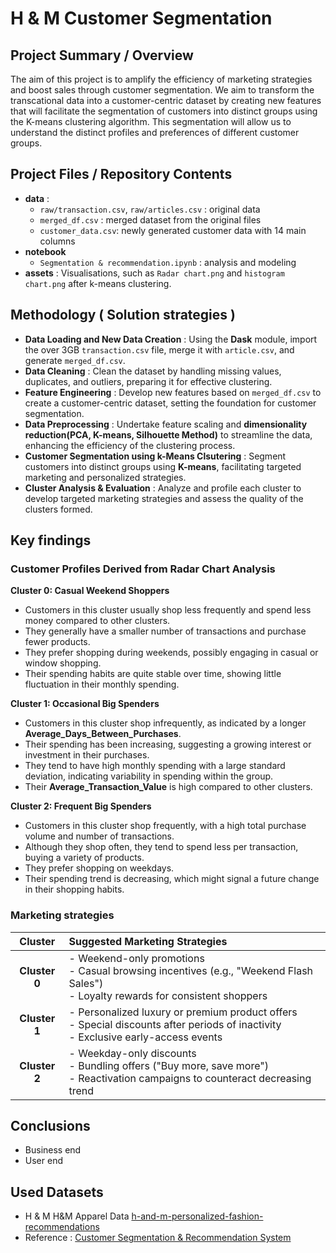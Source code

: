 # H & M Customer Segmentation

## Project Summary / Overview
The aim of this project is to amplify the efficiency of marketing strategies and boost sales through customer segmentation.
We aim to transform the transcational data into a customer-centric dataset by creating new features that will facilitate 
the segmentation of customers into distinct groups using the K-means clustering algorithm.
This segmentation will allow us to understand the distinct profiles and preferences of different customer groups.

## Project Files / Repository Contents
- **data** :
  - `raw/transaction.csv`, `raw/articles.csv` : original data
  - `merged_df.csv` : merged dataset from the original files
  - `customer_data.csv`: newly generated customer data with 14 main columns
- **notebook**
  - `Segmentation & recommendation.ipynb` : analysis and modeling
- **assets** : Visualisations, such as `Radar chart.png` and `histogram chart.png` after k-means clustering.


## Methodology ( Solution strategies )
- **Data Loading and New Data Creation** : Using the **Dask** module, import the over 3GB `transaction.csv` file, merge it with `article.csv`, and generate `merged_df.csv`.
- **Data Cleaning** : Clean the dataset by handling missing values, duplicates, and outliers, preparing it for effective clustering.
- **Feature Engineering** : Develop new features based on `merged_df.csv` to create a customer-centric dataset, setting the foundation for customer segmentation.
- **Data Preprocessing** : Undertake feature scaling and **dimensionality reduction(PCA, K-means, Silhouette Method)** to streamline the data, enhancing the efficiency of the clustering process.
- **Customer Segmentation using k-Means Clsutering** : Segment customers into distinct groups using **K-means**, facilitating targeted marketing and personalized strategies.
- **Cluster Analysis & Evaluation** : Analyze and profile each cluster to develop targeted marketing strategies and assess the quality of the clusters formed.
  
## Key findings
### Customer Profiles Derived from Radar Chart Analysis

**Cluster 0: Casual Weekend Shoppers**
- Customers in this cluster usually shop less frequently and spend less money compared to other clusters.
- They generally have a smaller number of transactions and purchase fewer products.
- They prefer shopping during weekends, possibly engaging in casual or window shopping.
- Their spending habits are quite stable over time, showing little fluctuation in their monthly spending.
  
**Cluster 1: Occasional Big Spenders**
- Customers in this cluster shop infrequently, as indicated by a longer **Average_Days_Between_Purchases**.
- Their spending has been increasing, suggesting a growing interest or investment in their purchases.
- They tend to have high monthly spending with a large standard deviation, indicating variability in spending within the group.
- Their **Average_Transaction_Value** is high compared to other clusters.

**Cluster 2: Frequent Big Spenders**
- Customers in this cluster shop frequently, with a high total purchase volume and number of transactions.
- Although they shop often, they tend to spend less per transaction, buying a variety of products.
- They prefer shopping on weekdays.
- Their spending trend is decreasing, which might signal a future change in their shopping habits.

### Marketing strategies

<div align="center">
  
| Cluster | Suggested Marketing Strategies |
|:-------:|:-------------------------------|
| **Cluster 0** | - Weekend-only promotions<br>- Casual browsing incentives (e.g., "Weekend Flash Sales")<br>- Loyalty rewards for consistent shoppers |
| **Cluster 1** | - Personalized luxury or premium product offers<br>- Special discounts after periods of inactivity<br>- Exclusive early-access events |
| **Cluster 2** | - Weekday-only discounts<br>- Bundling offers ("Buy more, save more")<br>- Reactivation campaigns to counteract decreasing trend |

</div>

## Conclusions
- Business end
- User end




## Used Datasets
- H & M H&M Apparel Data [h-and-m-personalized-fashion-recommendations](https://www.kaggle.com/competitions/h-and-m-personalized-fashion-recommendations)
- Reference : [Customer Segmentation & Recommendation System](https://www.kaggle.com/code/farzadnekouei/customer-segmentation-recommendation-system)

